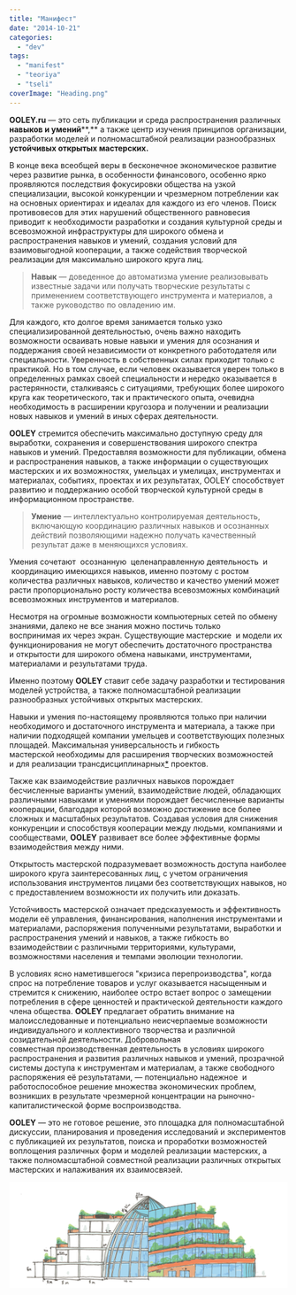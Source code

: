 ```yaml
---
title: "Манифест"
date: "2014-10-21"
categories: 
  - "dev"
tags: 
  - "manifest"
  - "teoriya"
  - "tseli"
coverImage: "Heading.png"
---
```


**OOLEY.ru** — это сеть публикации и среда распространения различных **навыков и умений****,** а также центр изучения принципов организации, разработки моделей и полномасштабной реализации разнообразных **устойчивых открытых мастерских.**

В конце века всеобщей веры в бесконечное экономическое развитие через развитие рынка, в особенности финансового, особенно ярко проявляются последствия фокусировки общества на узкой специализации, высокой конкуренции и чрезмерном потреблении как на основных ориентирах и идеалах для каждого из его членов. Поиск противовесов для этих нарушений общественного равновесия приводит к необходимости разработки и создания культурной среды и всевозможной инфраструктуры для широкого обмена и распространения навыков и умений, создания условий для взаимовыгодной кооперации, а также содействия творческой реализации для максимально широкого круга лиц.

> **Навык** — доведенное до автоматизма умение реализовывать известные задачи или получать творческие результаты с применением соответствующего инструмента и материалов, а также руководство по овладению им.

Для каждого, кто долгое время занимается только узко специализированной деятельностью, очень важно находить возможности осваивать новые навыки и умения для осознания и поддержания своей независимости от конкретного работодателя или специальности. Уверенность в собственных силах приходит только с практикой. Но в том случае, если человек оказывается уверен только в определенных рамках своей специальности и нередко оказывается в растерянности, сталкиваясь с ситуациями, требующих более широкого круга как теоретического, так и практического опыта, очевидна необходимость в расширении кругозора и получении и реализации новых навыков и умений в иных сферах деятельности.

**OOLEY** стремится обеспечить максимально доступную среду для выработки, сохранения и совершенствования широкого спектра навыков и умений. Предоставляя возможности для публикации, обмена и распространения навыков, а также информации о существующих мастерских и их возможностях, умельцах и умелицах, инструментах и материалах, событиях, проектах и их результатах, OOLEY способствует развитию и поддержанию особой творческой культурной среды в информационном пространстве.

> **Умение** — интеллектуально контролируемая деятельность, включающую координацию различных навыков и осознанных действий позволяющими надежно получать качественный результат даже в меняющихся условиях.

Умения сочетают  осознанную  целенаправленную деятельность  и  координацию имеющихся навыков, именно поэтому с ростом количества различных навыков, количество и качество умений может расти пропорционально росту количества всевозможных комбинаций всевозможных инструментов и материалов.

Несмотря на огромные возможности компьютерных сетей по обмену знаниями, далеко не все знания можно постичь только воспринимая их через экран. Существующие мастерские  и модели их функционирования не могут обеспечить достаточного пространства и открытости для широкого обмена навыками, инструментами, материалами и результатами труда.

Именно поэтому **OOLEY** ставит себе задачу разработки и тестирования моделей устройства, а также полномасштабной реализации разнообразных устойчивых открытых мастерских.

Навыки и умения по-настоящему проявляются только при наличии необходимого и достаточного инструмента и материала, а также при наличии подходящей компании умельцев и соответствующих полезных площадей. Максимальная универсальность и гибкость мастерской необходимы для расширения творческих возможностей и для реализации трансдисциплинарных[\*](https://ru.wikipedia.org/wiki/%D0%A2%D1%80%D0%B0%D0%BD%D1%81%D0%B4%D0%B8%D1%81%D1%86%D0%B8%D0%BF%D0%BB%D0%B8%D0%BD%D0%B0%D1%80%D0%BD%D0%BE%D1%81%D1%82%D1%8C) проектов.

Также как взаимодействие различных навыков порождает бесчисленные варианты умений, взаимодействие людей, обладающих различными навыками и умениями порождает бесчисленные варианты кооперации, благодаря которой возможно достижение все более сложных и масштабных результатов. Создавая условия для снижения конкуренции и способствуя кооперации между людьми, компаниями и сообществами, **OOLEY** развивает все более эффективные формы взаимодействия между ними.

Открытость мастерской подразумевает возможность доступа наиболее широкого круга заинтересованных лиц, с учетом ограничения использования инструментов лицами без соответствующих навыков, но с предоставлением возможности их получить или доказать.

Устойчивость мастерской означает предсказуемость и эффективность модели её управления, финансирования, наполнения инструментами и материалами, распоряжения полученными результатами, выработки и распространения умений и навыков, а также гибкость во взаимодействии с различными территориями, культурами, возможностями населения и темпами эволюции технологии.

В условиях ясно наметившегося "кризиса перепроизводства", когда спрос на потребление товаров и услуг оказывается насыщенным и стремится к снижению, наиболее остро встает вопрос о замещении потребления в сфере ценностей и практической деятельности каждого члена общества. **OOLEY** предлагает обратить внимание на малоисследованные и потенциально неисчерпаемые возможности индивидуального и коллективного творчества и различной созидательной деятельности. Добровольная совместная производственная деятельность в условиях широкого распространения и развития различных навыков и умений, прозрачной системы доступа к инструментам и материалам, а также свободного распоряжения её результатами, — потенциально надежное  и работоспособное решение множества экономических проблем, возникших в результате чрезмерной концентрации на рыночно-капиталистической форме воспроизводства.

**OOLEY** — это не готовое решение, это площадка для полномасштабной дискуссии, планирования и проведения исследований и экспериментов с публикацией их результатов, поиска и проработки возможностей воплощения различных форм и моделей реализации мастерских, а также полномасштабной совместной реализации различных открытых мастерских и налаживания их взаимосвязей.

[![здания-06](images/zdaniya-06.png)](http://ooley.ru/wp-content/uploads/2015/08/zdaniya-06.png)
